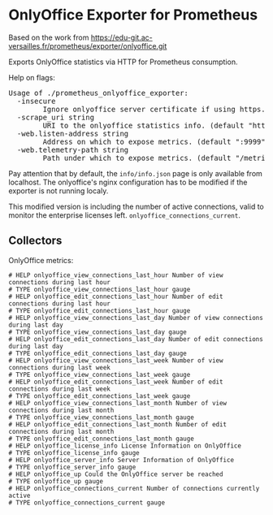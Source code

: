 # OnlyOffice Exporter for Prometheus

Based on the work from https://edu-git.ac-versailles.fr/prometheus/exporter/onlyoffice.git

Exports OnlyOffice statistics via HTTP for Prometheus consumption.

Help on flags:

<pre>
Usage of ./prometheus_onlyoffice_exporter:
  -insecure
        Ignore onlyoffice server certificate if using https.
  -scrape_uri string
        URI to the onlyoffice statistics info. (default "http://localhost/info/info.json")
  -web.listen-address string
        Address on which to expose metrics. (default ":9999")
  -web.telemetry-path string
        Path under which to expose metrics. (default "/metrics")
</pre>

Pay attention that by default, the `info/info.json` page is only available from localhost.
The onlyoffice's nginx configuration has to be modified if the exporter is not running localy.

This modified version is including the number of active connections, valid to monitor the enterprise licenses left. `onlyoffice_connections_current`.

## Collectors

OnlyOffice metrics:

```
# HELP onlyoffice_view_connections_last_hour Number of view connections during last hour
# TYPE onlyoffice_view_connections_last_hour gauge
# HELP onlyoffice_edit_connections_last_hour Number of edit connections during last hour
# TYPE onlyoffice_edit_connections_last_hour gauge
# HELP onlyoffice_view_connections_last_day Number of view connections during last day
# TYPE onlyoffice_view_connections_last_day gauge
# HELP onlyoffice_edit_connections_last_day Number of edit connections during last day
# TYPE onlyoffice_edit_connections_last_day gauge
# HELP onlyoffice_view_connections_last_week Number of view connections during last week
# TYPE onlyoffice_view_connections_last_week gauge
# HELP onlyoffice_edit_connections_last_week Number of edit connections during last week
# TYPE onlyoffice_edit_connections_last_week gauge
# HELP onlyoffice_view_connections_last_month Number of view connections during last month
# TYPE onlyoffice_view_connections_last_month gauge
# HELP onlyoffice_edit_connections_last_month Number of edit connections during last month
# TYPE onlyoffice_edit_connections_last_month gauge
# HELP onlyoffice_license_info License Information on OnlyOffice
# TYPE onlyoffice_license_info gauge
# HELP onlyoffice_server_info Server Information of OnlyOffice
# TYPE onlyoffice_server_info gauge
# HELP onlyoffice_up Could the OnlyOffice server be reached
# TYPE onlyoffice_up gauge
# HELP onlyoffice_connections_current Number of connections currently active
# TYPE onlyoffice_connections_current gauge

```

